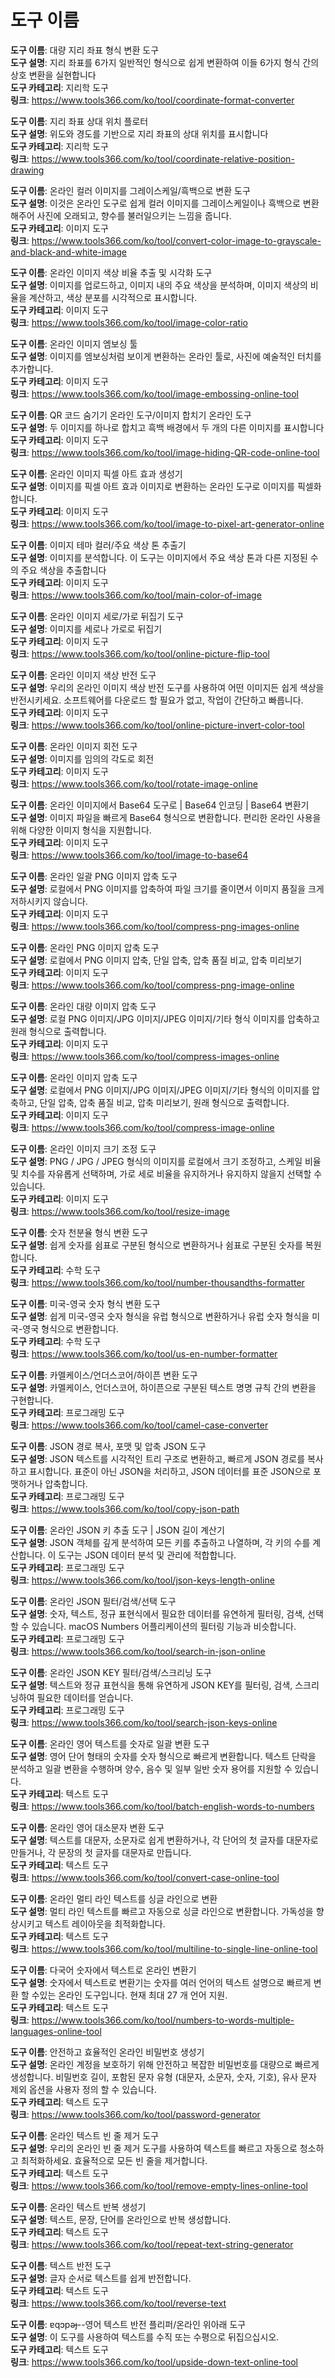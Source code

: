 # 도구 이름

**도구 이름**: 대량 지리 좌표 형식 변환 도구  
**도구 설명**: 지리 좌표를 6가지 일반적인 형식으로 쉽게 변환하여 이들 6가지 형식 간의 상호 변환을 실현합니다  
**도구 카테고리**: 지리학 도구  
**링크**: https://www.tools366.com/ko/tool/coordinate-format-converter


**도구 이름**: 지리 좌표 상대 위치 플로터  
**도구 설명**: 위도와 경도를 기반으로 지리 좌표의 상대 위치를 표시합니다  
**도구 카테고리**: 지리학 도구  
**링크**: https://www.tools366.com/ko/tool/coordinate-relative-position-drawing


**도구 이름**: 온라인 컬러 이미지를 그레이스케일/흑백으로 변환 도구  
**도구 설명**: 이것은 온라인 도구로 쉽게 컬러 이미지를 그레이스케일이나 흑백으로 변환해주어 사진에 오래되고, 향수를 불러일으키는 느낌을 줍니다.  
**도구 카테고리**: 이미지 도구  
**링크**: https://www.tools366.com/ko/tool/convert-color-image-to-grayscale-and-black-and-white-image


**도구 이름**: 온라인 이미지 색상 비율 추출 및 시각화 도구  
**도구 설명**: 이미지를 업로드하고, 이미지 내의 주요 색상을 분석하며, 이미지 색상의 비율을 계산하고, 색상 분포를 시각적으로 표시합니다.  
**도구 카테고리**: 이미지 도구  
**링크**: https://www.tools366.com/ko/tool/image-color-ratio


**도구 이름**: 온라인 이미지 엠보싱 툴  
**도구 설명**: 이미지를 엠보싱처럼 보이게 변환하는 온라인 툴로, 사진에 예술적인 터치를 추가합니다.  
**도구 카테고리**: 이미지 도구  
**링크**: https://www.tools366.com/ko/tool/image-embossing-online-tool


**도구 이름**: QR 코드 숨기기 온라인 도구/이미지 합치기 온라인 도구  
**도구 설명**: 두 이미지를 하나로 합치고 흑백 배경에서 두 개의 다른 이미지를 표시합니다  
**도구 카테고리**: 이미지 도구  
**링크**: https://www.tools366.com/ko/tool/image-hiding-QR-code-online-tool


**도구 이름**: 온라인 이미지 픽셀 아트 효과 생성기  
**도구 설명**: 이미지를 픽셀 아트 효과 이미지로 변환하는 온라인 도구로 이미지를 픽셀화합니다.  
**도구 카테고리**: 이미지 도구  
**링크**: https://www.tools366.com/ko/tool/image-to-pixel-art-generator-online


**도구 이름**: 이미지 테마 컬러/주요 색상 톤 추출기  
**도구 설명**: 이미지를 분석합니다. 이 도구는 이미지에서 주요 색상 톤과 다른 지정된 수의 주요 색상을 추출합니다  
**도구 카테고리**: 이미지 도구  
**링크**: https://www.tools366.com/ko/tool/main-color-of-image


**도구 이름**: 온라인 이미지 세로/가로 뒤집기 도구  
**도구 설명**: 이미지를 세로나 가로로 뒤집기  
**도구 카테고리**: 이미지 도구  
**링크**: https://www.tools366.com/ko/tool/online-picture-flip-tool


**도구 이름**: 온라인 이미지 색상 반전 도구  
**도구 설명**: 우리의 온라인 이미지 색상 반전 도구를 사용하여 어떤 이미지든 쉽게 색상을 반전시키세요. 소프트웨어를 다운로드 할 필요가 없고, 작업이 간단하고 빠릅니다.  
**도구 카테고리**: 이미지 도구  
**링크**: https://www.tools366.com/ko/tool/online-picture-invert-color-tool


**도구 이름**: 온라인 이미지 회전 도구  
**도구 설명**: 이미지를 임의의 각도로 회전  
**도구 카테고리**: 이미지 도구  
**링크**: https://www.tools366.com/ko/tool/rotate-image-online


**도구 이름**: 온라인 이미지에서 Base64 도구로 | Base64 인코딩 | Base64 변환기  
**도구 설명**: 이미지 파일을 빠르게 Base64 형식으로 변환합니다. 편리한 온라인 사용을 위해 다양한 이미지 형식을 지원합니다.  
**도구 카테고리**: 이미지 도구  
**링크**: https://www.tools366.com/ko/tool/image-to-base64


**도구 이름**: 온라인 일괄 PNG 이미지 압축 도구  
**도구 설명**: 로컬에서 PNG 이미지를 압축하여 파일 크기를 줄이면서 이미지 품질을 크게 저하시키지 않습니다.  
**도구 카테고리**: 이미지 도구  
**링크**: https://www.tools366.com/ko/tool/compress-png-images-online


**도구 이름**: 온라인 PNG 이미지 압축 도구  
**도구 설명**: 로컬에서 PNG 이미지 압축, 단일 압축, 압축 품질 비교, 압축 미리보기  
**도구 카테고리**: 이미지 도구  
**링크**: https://www.tools366.com/ko/tool/compress-png-image-online


**도구 이름**: 온라인 대량 이미지 압축 도구  
**도구 설명**: 로컬 PNG 이미지/JPG 이미지/JPEG 이미지/기타 형식 이미지를 압축하고 원래 형식으로 출력합니다.  
**도구 카테고리**: 이미지 도구  
**링크**: https://www.tools366.com/ko/tool/compress-images-online


**도구 이름**: 온라인 이미지 압축 도구  
**도구 설명**: 로컬에서 PNG 이미지/JPG 이미지/JPEG 이미지/기타 형식의 이미지를 압축하고, 단일 압축, 압축 품질 비교, 압축 미리보기, 원래 형식으로 출력합니다.  
**도구 카테고리**: 이미지 도구  
**링크**: https://www.tools366.com/ko/tool/compress-image-online


**도구 이름**: 온라인 이미지 크기 조정 도구  
**도구 설명**: PNG / JPG / JPEG 형식의 이미지를 로컬에서 크기 조정하고, 스케일 비율 및 치수를 자유롭게 선택하며, 가로 세로 비율을 유지하거나 유지하지 않을지 선택할 수 있습니다.  
**도구 카테고리**: 이미지 도구  
**링크**: https://www.tools366.com/ko/tool/resize-image


**도구 이름**: 숫자 천분율 형식 변환 도구  
**도구 설명**: 쉽게 숫자를 쉼표로 구분된 형식으로 변환하거나 쉼표로 구분된 숫자를 복원합니다.  
**도구 카테고리**: 수학 도구  
**링크**: https://www.tools366.com/ko/tool/number-thousandths-formatter


**도구 이름**: 미국-영국 숫자 형식 변환 도구  
**도구 설명**: 쉽게 미국-영국 숫자 형식을 유럽 형식으로 변환하거나 유럽 숫자 형식을 미국-영국 형식으로 변환합니다.  
**도구 카테고리**: 수학 도구  
**링크**: https://www.tools366.com/ko/tool/us-en-number-formatter


**도구 이름**: 카멜케이스/언더스코어/하이픈 변환 도구  
**도구 설명**: 카멜케이스, 언더스코어, 하이픈으로 구분된 텍스트 명명 규칙 간의 변환을 구현합니다.  
**도구 카테고리**: 프로그래밍 도구  
**링크**: https://www.tools366.com/ko/tool/camel-case-converter


**도구 이름**: JSON 경로 복사, 포맷 및 압축 JSON 도구  
**도구 설명**: JSON 텍스트를 시각적인 트리 구조로 변환하고, 빠르게 JSON 경로를 복사하고 표시합니다. 표준이 아닌 JSON을 처리하고, JSON 데이터를 표준 JSON으로 포맷하거나 압축합니다.  
**도구 카테고리**: 프로그래밍 도구  
**링크**: https://www.tools366.com/ko/tool/copy-json-path


**도구 이름**: 온라인 JSON 키 추출 도구 | JSON 길이 계산기  
**도구 설명**: JSON 객체를 깊게 분석하여 모든 키를 추출하고 나열하며, 각 키의 수를 계산합니다. 이 도구는 JSON 데이터 분석 및 관리에 적합합니다.  
**도구 카테고리**: 프로그래밍 도구  
**링크**: https://www.tools366.com/ko/tool/json-keys-length-online


**도구 이름**: 온라인 JSON 필터/검색/선택 도구  
**도구 설명**: 숫자, 텍스트, 정규 표현식에서 필요한 데이터를 유연하게 필터링, 검색, 선택할 수 있습니다. macOS Numbers 어플리케이션의 필터링 기능과 비슷합니다.  
**도구 카테고리**: 프로그래밍 도구  
**링크**: https://www.tools366.com/ko/tool/search-in-json-online


**도구 이름**: 온라인 JSON KEY 필터/검색/스크리닝 도구  
**도구 설명**: 텍스트와 정규 표현식을 통해 유연하게 JSON KEY를 필터링, 검색, 스크리닝하여 필요한 데이터를 얻습니다.  
**도구 카테고리**: 프로그래밍 도구  
**링크**: https://www.tools366.com/ko/tool/search-json-keys-online


**도구 이름**: 온라인 영어 텍스트를 숫자로 일괄 변환 도구  
**도구 설명**: 영어 단어 형태의 숫자를 숫자 형식으로 빠르게 변환합니다. 텍스트 단락을 분석하고 일괄 변환을 수행하며 양수, 음수 및 일부 일반 숫자 용어를 지원할 수 있습니다.  
**도구 카테고리**: 텍스트 도구  
**링크**: https://www.tools366.com/ko/tool/batch-english-words-to-numbers


**도구 이름**: 온라인 영어 대소문자 변환 도구  
**도구 설명**: 텍스트를 대문자, 소문자로 쉽게 변환하거나, 각 단어의 첫 글자를 대문자로 만들거나, 각 문장의 첫 글자를 대문자로 만듭니다.  
**도구 카테고리**: 텍스트 도구  
**링크**: https://www.tools366.com/ko/tool/convert-case-online-tool


**도구 이름**: 온라인 멀티 라인 텍스트를 싱글 라인으로 변환  
**도구 설명**: 멀티 라인 텍스트를 빠르고 자동으로 싱글 라인으로 변환합니다. 가독성을 향상시키고 텍스트 레이아웃을 최적화합니다.  
**도구 카테고리**: 텍스트 도구  
**링크**: https://www.tools366.com/ko/tool/multiline-to-single-line-online-tool


**도구 이름**: 다국어 숫자에서 텍스트로 온라인 변환기  
**도구 설명**: 숫자에서 텍스트로 변환기는 숫자를 여러 언어의 텍스트 설명으로 빠르게 변환 할 수있는 온라인 도구입니다. 현재 최대 27 개 언어 지원.  
**도구 카테고리**: 텍스트 도구  
**링크**: https://www.tools366.com/ko/tool/numbers-to-words-multiple-languages-online-tool


**도구 이름**: 안전하고 효율적인 온라인 비밀번호 생성기  
**도구 설명**: 온라인 계정을 보호하기 위해 안전하고 복잡한 비밀번호를 대량으로 빠르게 생성합니다. 비밀번호 길이, 포함된 문자 유형 (대문자, 소문자, 숫자, 기호), 유사 문자 제외 옵션을 사용자 정의 할 수 있습니다.  
**도구 카테고리**: 텍스트 도구  
**링크**: https://www.tools366.com/ko/tool/password-generator


**도구 이름**: 온라인 텍스트 빈 줄 제거 도구  
**도구 설명**: 우리의 온라인 빈 줄 제거 도구를 사용하여 텍스트를 빠르고 자동으로 청소하고 최적화하세요. 효율적으로 모든 빈 줄을 제거합니다.  
**도구 카테고리**: 텍스트 도구  
**링크**: https://www.tools366.com/ko/tool/remove-empty-lines-online-tool


**도구 이름**: 온라인 텍스트 반복 생성기  
**도구 설명**: 텍스트, 문장, 단어를 온라인으로 반복 생성합니다.  
**도구 카테고리**: 텍스트 도구  
**링크**: https://www.tools366.com/ko/tool/repeat-text-string-generator


**도구 이름**: 텍스트 반전 도구  
**도구 설명**: 글자 순서로 텍스트를 쉽게 반전합니다.  
**도구 카테고리**: 텍스트 도구  
**링크**: https://www.tools366.com/ko/tool/reverse-text


**도구 이름**: ɐqɔpǝɟ--영어 텍스트 반전 플리퍼/온라인 위아래 도구  
**도구 설명**: 이 도구를 사용하여 텍스트를 수직 또는 수평으로 뒤집으십시오.  
**도구 카테고리**: 텍스트 도구  
**링크**: https://www.tools366.com/ko/tool/upside-down-text-online-tool


